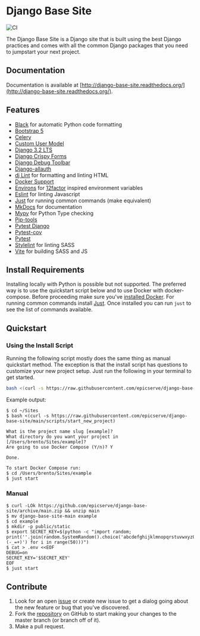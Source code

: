 # Django Base Site

![CI](https://github.com/epicserve/django-base-site/actions/workflows/ci.yml/badge.svg)

<!--intro-start-->
The Django Base Site is a Django site that is built using the best Django practices and comes with all the common Django
packages that you need to jumpstart your next project.
<!--intro-end-->

## Documentation

Documentation is available at [http://django-base-site.readthedocs.org/](http://django-base-site.readthedocs.org/).

<!--readme-start-->
## Features

* [Black](https://black.readthedocs.io/en/stable/) for automatic Python code formatting
* [Bootstrap 5](https://getbootstrap.com/)
* [Celery](http://docs.celeryproject.org/)
* [Custom User Model](https://docs.djangoproject.com/en/stable/topics/auth/customizing/#substituting-a-custom-user-model)
* [Django 3.2 LTS](https://www.djangoproject.com/)
* [Django Crispy Forms](https://github.com/django-crispy-forms/django-crispy-forms)
* [Django Debug Toolbar](https://github.com/jazzband/django-debug-toolbar)
* [Django-allauth](http://www.intenct.nl/projects/django-allauth/)
* [dj Lint](https://djlint.com/) for formatting and linting HTML
* [Docker Support](https://www.docker.com/)
* [Environs](https://github.com/sloria/environs) for [12factor](https://www.12factor.net/) inspired environment variables
* [Eslint](https://eslint.org/) for linting Javascript
* [Just](https://github.com/casey/just) for running common commands (make equivalent)
* [MkDocs](https://www.mkdocs.org/) for documentation
* [Mypy](http://mypy-lang.org/) for Python Type checking
* [Pip-tools](https://github.com/jazzband/pip-tools/)
* [Pytest Django](https://pytest-django.readthedocs.io/en/latest/index.html)
* [Pytest-cov](https://pytest-cov.readthedocs.io)
* [Pytest](https://docs.pytest.org/)
* [Stylelint](https://stylelint.io/) for linting SASS
* [Vite](https://vitejs.dev/) for building SASS and JS

## Install Requirements

Installing locally with Python is possible but not supported. The preferred way is to use the quickstart script below
and to use Docker with docker-compose. Before proceeding make sure you've
[installed Docker](https://docs.docker.com/engine/installation/). For running common commands install
[Just](https://github.com/casey/just). Once installed you can run `just` to see the list of commands available.


## Quickstart

### Using the Install Script

Running the following script mostly does the same thing as manual quickstart method. The exception is that the install
script has questions to customize your new project setup. Just run the following in your terminal to get started.
    
```bash
bash <(curl -s https://raw.githubusercontent.com/epicserve/django-base-site/main/scripts/start_new_project)
```
    
Example output:

    $ cd ~/Sites
    $ bash <(curl -s https://raw.githubusercontent.com/epicserve/django-base-site/main/scripts/start_new_project)
    
    What is the project name slug [example]?
    What directory do you want your project in [/Users/brento/Sites/example]?
    Are going to use Docker Compose (Y/n)? Y

    Done.

    To start Docker Compose run:
    $ cd /Users/brento/Sites/example
    $ just start

### Manual

    $ curl -LOk https://github.com/epicserve/django-base-site/archive/main.zip && unzip main
    $ mv django-base-site-main example
    $ cd example
    $ mkdir -p public/static
    $ export SECRET_KEY=$(python -c "import random; print(''.join(random.SystemRandom().choice('abcdefghijklmnopqrstuvwxyz0123456789%^&*(-_=+)') for i in range(50)))")
    $ cat > .env <<EOF
    DEBUG=on
    SECRET_KEY='$SECRET_KEY'
    EOF
    $ just start

## Contribute

1. Look for an open [issue](https://github.com/epicserve/django-base-site/issues) or create new issue to get a dialog going about the new feature or bug that you've discovered.
2. Fork the [repository](https://github.com/epicserve/django-base-site) on GitHub to start making your changes to the master branch (or branch off of it). 
3. Make a pull request.

<!--readme-end-->
